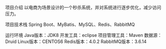 项目介绍
以电商为场景设计的一个秒杀系统，并对系统进行逐步优化，减少访问压力。

项目技术栈 
Spring Boot、MyBatis、MySQL、Redis、RabbitMQ

运行环境 
Java版本：JDK8
开发工具：eclipse 
项目管理工具：Maven
数据源：Druid
Linux版本：CENTOS6
Redis版本：4.0.2
RabbitMQ版本：3.6.14
